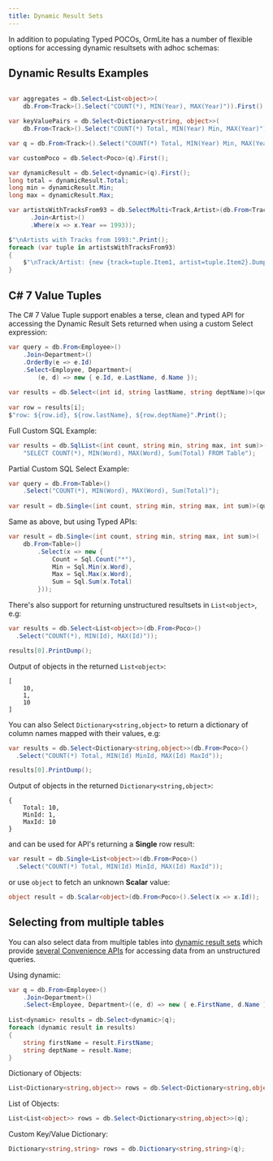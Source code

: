 ```yaml
---
title: Dynamic Result Sets
---
```


In addition to populating Typed POCOs, OrmLite has a number of flexible options for accessing dynamic resultsets with adhoc schemas:

## Dynamic Results Examples

```csharp

var aggregates = db.Select<List<object>>(
    db.From<Track>().Select("COUNT(*), MIN(Year), MAX(Year)")).First();

var keyValuePairs = db.Select<Dictionary<string, object>>(
    db.From<Track>().Select("COUNT(*) Total, MIN(Year) Min, MAX(Year)")).First();

var q = db.From<Track>().Select("COUNT(*) Total, MIN(Year) Min, MAX(Year) Max");

var customPoco = db.Select<Poco>(q).First();

var dynamicResult = db.Select<dynamic>(q).First();
long total = dynamicResult.Total;
long min = dynamicResult.Min;
long max = dynamicResult.Max;

var artistsWithTracksFrom93 = db.SelectMulti<Track,Artist>(db.From<Track>()
      .Join<Artist>()
      .Where(x => x.Year == 1993));

$"\nArtists with Tracks from 1993:".Print();
foreach (var tuple in artistsWithTracksFrom93)
{
    $"\nTrack/Artist: {new {track=tuple.Item1, artist=tuple.Item2}.Dump()}".Print();
}
```

## C# 7 Value Tuples

The C# 7 Value Tuple support enables a terse, clean and typed API for accessing the Dynamic Result Sets returned when using a custom Select expression:

```csharp
var query = db.From<Employee>()
    .Join<Department>()
    .OrderBy(e => e.Id)
    .Select<Employee, Department>(
        (e, d) => new { e.Id, e.LastName, d.Name });
 
var results = db.Select<(int id, string lastName, string deptName)>(query);
 
var row = results[i];
$"row: ${row.id}, ${row.lastName}, ${row.deptName}".Print();
```

Full Custom SQL Example:

```csharp
var results = db.SqlList<(int count, string min, string max, int sum)>(
    "SELECT COUNT(*), MIN(Word), MAX(Word), Sum(Total) FROM Table");
```

Partial Custom SQL Select Example:

```csharp
var query = db.From<Table>()
    .Select("COUNT(*), MIN(Word), MAX(Word), Sum(Total)");
 
var result = db.Single<(int count, string min, string max, int sum)>(query);
```

Same as above, but using Typed APIs:

```csharp
var result = db.Single<(int count, string min, string max, int sum)>(
    db.From<Table>()
        .Select(x => new {
            Count = Sql.Count("*"),
            Min = Sql.Min(x.Word),
            Max = Sql.Max(x.Word),
            Sum = Sql.Sum(x.Total)
        }));
```

There's also support for returning unstructured resultsets in `List<object>`, e.g:

```csharp
var results = db.Select<List<object>>(db.From<Poco>()
  .Select("COUNT(*), MIN(Id), MAX(Id)"));

results[0].PrintDump();
```

Output of objects in the returned `List<object>`:

```
[
    10,
    1,
    10
]
```

You can also Select `Dictionary<string,object>` to return a dictionary of column names mapped with their values, e.g:

```csharp
var results = db.Select<Dictionary<string,object>>(db.From<Poco>()
  .Select("COUNT(*) Total, MIN(Id) MinId, MAX(Id) MaxId"));

results[0].PrintDump();
```

Output of objects in the returned `Dictionary<string,object>`:

```
{
    Total: 10,
    MinId: 1,
    MaxId: 10
}
```

and can be used for API's returning a **Single** row result:

```csharp
var result = db.Single<List<object>>(db.From<Poco>()
  .Select("COUNT(*) Total, MIN(Id) MinId, MAX(Id) MaxId"));
```

or use `object` to fetch an unknown **Scalar** value:

```csharp
object result = db.Scalar<object>(db.From<Poco>().Select(x => x.Id));
```

## Selecting from multiple tables

You can also select data from multiple tables into
[dynamic result sets](dynamic-result-sets)
which provide [several Convenience APIs](http://stackoverflow.com/a/37443162/85785)
for accessing data from an unstructured queries.

Using dynamic:

```csharp
var q = db.From<Employee>()
    .Join<Department>()
    .Select<Employee, Department>((e, d) => new { e.FirstName, d.Name });
    
List<dynamic> results = db.Select<dynamic>(q);
foreach (dynamic result in results)
{
    string firstName = result.FirstName;
    string deptName = result.Name;
}
```

Dictionary of Objects:

```csharp
List<Dictionary<string,object>> rows = db.Select<Dictionary<string,object>>(q);
```

List of Objects:

```csharp
List<List<object>> rows = db.Select<Dictionary<string,object>>(q);
```

Custom Key/Value Dictionary:

```csharp
Dictionary<string,string> rows = db.Dictionary<string,string>(q);
```
